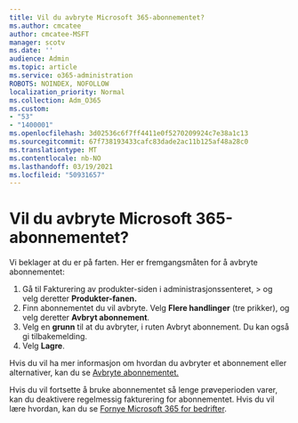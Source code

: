 ```yaml
---
title: Vil du avbryte Microsoft 365-abonnementet?
ms.author: cmcatee
author: cmcatee-MSFT
manager: scotv
ms.date: ''
audience: Admin
ms.topic: article
ms.service: o365-administration
ROBOTS: NOINDEX, NOFOLLOW
localization_priority: Normal
ms.collection: Adm_O365
ms.custom:
- "53"
- "1400001"
ms.openlocfilehash: 3d02536c6f7ff4411e0f5270209924c7e38a1c13
ms.sourcegitcommit: 67f738193433cafc83dade2ac11b125af48a28c0
ms.translationtype: MT
ms.contentlocale: nb-NO
ms.lasthandoff: 03/19/2021
ms.locfileid: "50931657"
---
```

# <a name="canceling-your-microsoft-365-subscription"></a>Vil du avbryte Microsoft 365-abonnementet?

Vi beklager at du er på farten. Her er fremgangsmåten for å avbryte abonnementet:

1. Gå til Fakturering av produkter-siden i administrasjonssenteret,  >  **[](https://go.microsoft.com/fwlink/p/?linkid=842054)** og velg deretter **Produkter-fanen.**
2. Finn abonnementet du vil avbryte. Velg **Flere handlinger** (tre prikker), og velg deretter **Avbryt abonnement**.
3. Velg en **grunn** til at du avbryter, i ruten Avbryt abonnement. Du kan også gi tilbakemelding.
4. Velg **Lagre**.

Hvis du vil ha mer informasjon om hvordan du avbryter et abonnement eller alternativer, kan du se [Avbryte abonnementet.](https://docs.microsoft.com/microsoft-365/commerce/subscriptions/cancel-your-subscription)

Hvis du vil fortsette å bruke abonnementet så lenge prøveperioden varer, kan du deaktivere regelmessig fakturering for abonnementet. Hvis du vil lære hvordan, kan du se [Fornye Microsoft 365 for bedrifter](https://docs.microsoft.com/microsoft-365/commerce/subscriptions/renew-your-subscription).